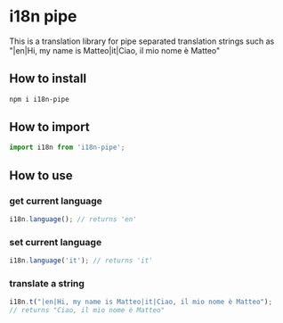 # i18n pipe
This is a translation library for pipe separated translation strings such as "|en|Hi, my name is Matteo|it|Ciao, il mio nome è Matteo"

## How to install
```bash
npm i i18n-pipe
```

## How to import
```javascript
import i18n from 'i18n-pipe';
```

## How to use
### get current language
```javascript
i18n.language(); // returns 'en'
```

### set current language
```javascript
i18n.language('it'); // returns 'it'
```

### translate a string
```javascript
i18n.t("|en|Hi, my name is Matteo|it|Ciao, il mio nome è Matteo");
// returns "Ciao, il mio nome è Matteo"
```
